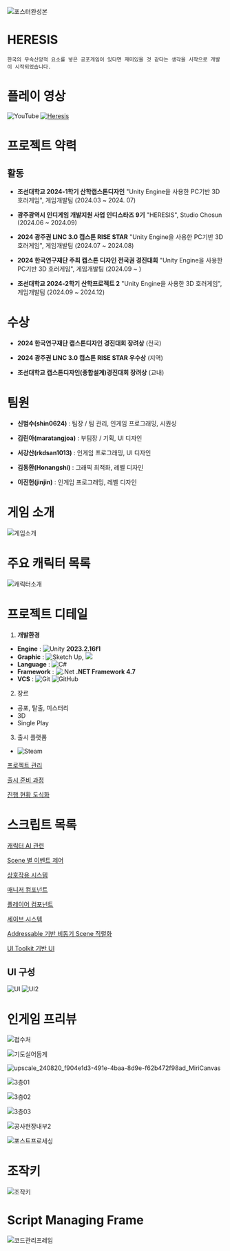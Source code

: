 ![포스터완성본](https://github.com/user-attachments/assets/a22ffe2b-74d5-40ad-a257-a0f2663d7e91)

# HERESIS
    한국의 무속신앙적 요소를 넣은 공포게임이 있다면 재미있을 것 같다는 생각을 시작으로 개발이 시작되었습니다.


# 플레이 영상
![YouTube](https://img.shields.io/badge/YouTube-%23FF0000.svg?style=flat&logo=YouTube&logoColor=white)
[![Heresis](https://img.youtube.com/vi/tikQ6RgiCFA/0.jpg)](https://youtu.be/cxzYf7gvMjI)

# 프로젝트 약력
## 활동
- **조선대학교 2024-1학기 산학캡스톤디자인** "Unity Engine을 사용한 PC기반 3D 호러게임", 게임개발팀 (2024.03 ~ 2024. 07)
    
- **광주광역시 인디게임 개발지원 사업 인디스타즈 9기** "HERESIS", Studio Chosun (2024.06 ~ 2024.09)

- **2024 광주권 LINC 3.0 캡스톤 RISE STAR** "Unity Engine을 사용한 PC기반 3D 호러게임", 게임개발팀 (2024.07 ~ 2024.08)

- **2024 한국연구재단 주최 캡스톤 디자인 전국권 경진대회** "Unity Engine을 사용한 PC기반 3D 호러게임", 게임개발팀 (2024.09 ~ )

- **조선대학교 2024-2학기 산학프로젝트 2** "Unity Engine을 사용한 3D 호러게임", 게임개발팀 (2024.09 ~ 2024.12)

#  수상
- **2024 한국연구재단 캡스톤디자인 경진대회 장려상**      (전국)

- **2024 광주권 LINC 3.0 캡스톤 RISE STAR 우수상**         (지역)

- **조선대학교 캡스톤디자인(종합설계)경진대회 장려상**    (교내)

# 팀원
- **신범수(shin0624)**    : 팀장 / 팀 관리, 인게임 프로그래밍, 시퀀싱

- **김린아(maratangjoa)** : 부팀장 / 기획, UI 디자인

- **서강산(rkdsan1013)**  : 인게임 프로그래밍, UI 디자인

- **김동환(Honangshi)**   : 그래픽 최적화, 레벨 디자인

- **이진헌(jinjin)**      : 인게임 프로그래밍, 레벨 디자인

# 게임 소개
![게임소개](https://github.com/user-attachments/assets/987c9902-97dc-405e-b0ce-fb536283983f)

# 주요 캐릭터 목록
![캐릭터소개](https://github.com/user-attachments/assets/2acafbf5-cd54-4475-8a45-20bcf8cb0d95)

# 프로젝트 디테일
1. **개발환경**
+ **Engine** : ![Unity](https://img.shields.io/badge/unity-%23000000.svg?style=flat-square&logo=unity&logoColor=white) **2023.2.16f1**
+ **Graphic** : ![Sketch Up](https://img.shields.io/badge/SketchUp-005F9E?style=flat-square&logo=sketchup&logoColor=white), <img src="https://img.shields.io/badge/3dsMax-000000?style=flat-square&logo=autodesk&logoColor=white"/>
+ **Language** : ![C#](https://img.shields.io/badge/c%23-%23239120.svg?style=flat-square&logo=csharp&logoColor=white)
+ **Framework** : ![.Net](https://img.shields.io/badge/.NET-5C2D91?style=flat-square&logo=.net&logoColor=white) **.NET Framework 4.7**
+ **VCS** : ![Git](https://img.shields.io/badge/git-%23F05033.svg?style=flat-square&logo=git&logoColor=white) ![GitHub](https://img.shields.io/badge/github-%23121011.svg?style=flat-square&logo=github&logoColor=white)

2. 장르
+ 공포, 탈출, 미스터리
+ 3D
+ Single Play

3. 출시 플랫폼
+ ![Steam](https://img.shields.io/badge/steam-%23000000.svg?style=flat-square&logo=steam&logoColor=white)

[프로젝트 관리](./ProjectManaging)

[출시 준비 과정](./CommercializationPreparation)

[진행 현황 도식화](./ProcessDrawing)

# 스크립트 목록 
[캐릭터 AI 관련](./NewFiles/Enemy)

[Scene 별 이벤트 제어](./NewFiles)

[상호작용 시스템](./NewFiles/Inventory,%20Item/ItemInteractSystem)

[매니저 컴포넌트](./NewFiles/Manager)

[플레이어 컴포넌트](./NewFiles/Player)

[세이브 시스템](./NewFiles/SaveSystem/Scripts/Runtime)

[Addressable 기반 비동기 Scene 직렬화](./NewFiles/SceneManagement)

[UI Toolkit 기반 UI](./NewFiles/UIToolkit/UI)


## UI 구성
![UI](https://github.com/user-attachments/assets/f382f7f9-b100-4802-a71f-175c86d81340)
![UI2](https://github.com/user-attachments/assets/0a2ac014-7656-41cc-b652-1ecd61f21b61)

# 인게임 프리뷰

![접수처](https://github.com/user-attachments/assets/a1912057-9226-4029-a906-2c33eacd3048)

![기도실어둡게](https://github.com/user-attachments/assets/9f4077ce-43c9-4851-ba40-f66c0016b771)

![upscale_240820_f904e1d3-491e-4baa-8d9e-f62b472f98ad_MiriCanvas](https://github.com/user-attachments/assets/916d7e39-d37b-41ec-ae54-5476768a9e7d)

![3층01](https://github.com/user-attachments/assets/10a8a883-15dc-4e68-885b-677701b6b0af)

![3층02](https://github.com/user-attachments/assets/8c5b07e8-9d07-439a-86ba-727f0853fa70)

![3층03](https://github.com/user-attachments/assets/477f780d-c736-42f9-9af7-539028c3788d)

![공사현장내부2](https://github.com/user-attachments/assets/798dac45-b9b4-44a5-aa80-a151dab1ebde)

![포스트프로세싱](https://github.com/user-attachments/assets/d32eb75d-1da8-4795-abb6-c3ea151a9376)


# 조작키
![조작키](https://github.com/shin0624/Studio_Chosun_Heresis/assets/91828379/c0b34ac3-113a-4115-837c-f899ed82467d)

# Script Managing Frame
![코드관리프레임](https://github.com/shin0624/Capstone_Design_01_GameDevelopment/assets/91828379/841dab83-4161-4427-b2d5-86a9e3e11d7d)
